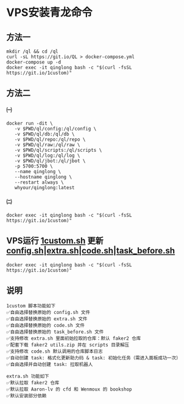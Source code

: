 # VPS安装青龙命令
## 方法一
```
mkdir /ql && cd /ql
curl -sL https://git.io/QL > docker-compose.yml
docker-compose up -d
docker exec -it qinglong bash -c "$(curl -fsSL https://git.io/1custom)"
```
## 方法二
#### ㈠
```
docker run -dit \
   -v $PWD/ql/config:/ql/config \
   -v $PWD/ql/db:/ql/db \
   -v $PWD/ql/repo:/ql/repo \
   -v $PWD/ql/raw:/ql/raw \
   -v $PWD/ql/scripts:/ql/scripts \
   -v $PWD/ql/log:/ql/log \
   -v $PWD/ql/jbot:/ql/jbot \
   -p 5700:5700 \
   --name qinglong \
   --hostname qinglong \
   --restart always \
   whyour/qinglong:latest
```
#### ㈡
```
docker exec -it qinglong bash -c "$(curl -fsSL https://git.io/1custom)"
```

## VPS运行  [1custom.sh](https://raw.githubusercontent.com/Oreomeow/VIP/main/Scripts/sh/1custom.sh)  更新[config.sh](https://raw.githubusercontent.com/Oreomeow/VIP/main/Conf/Qinglong/config.sample.sh)|[extra.sh](https://raw.githubusercontent.com/Oreomeow/VIP/main/Tasks/qlrepo/extra.sh)|[code.sh](https://raw.githubusercontent.com/Oreomeow/VIP/main/Scripts/sh/Helpcode2.8/code.sh)|[task_before.sh](https://raw.githubusercontent.com/Oreomeow/VIP/main/Scripts/sh/Helpcode2.8/task_before.sh)
```
docker exec -it qinglong bash -c "$(curl -fsSL https://git.io/1custom)"
```

## 说明
```
1custom 脚本功能如下
✅自由选择替换原始的 config.sh 文件
✅自由选择替换原始的 extra.sh 文件
✅自由选择替换原始的 code.sh 文件
✅自由选择替换原始的 task_before.sh 文件
✅支持修改 extra.sh 里面初始拉取的仓库：默认 faker2 仓库
✅配套下载 faker2 utils.zip 并在 scripts 目录解压
✅支持修改 code.sh 默认调用的仓库脚本日志
✅自动创建 task: 格式化更新助力码 & task: 初始化任务（需进入面板成功一次）
✅自由选择并自动创建 task: 拉取机器人

extra.sh 功能如下
✅默认拉取 faker2 仓库
✅默认拉取 Aaron-lv 的 cfd 和 Wenmoux 的 bookshop
✅默认安装部分依赖
```
